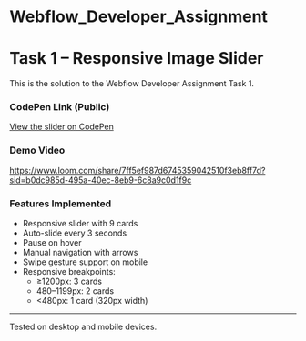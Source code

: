 # Webflow_Developer_Assignment

# Task 1 – Responsive Image Slider

This is the solution to the Webflow Developer Assignment Task 1.

###  CodePen Link (Public)
[ View the slider on CodePen](https://codepen.io/Gopal-chintha/pen/dPorJLg)

###  Demo Video
https://www.loom.com/share/7ff5ef987d6745359042510f3eb8ff7d?sid=b0dc985d-495a-40ec-8eb9-6c8a9c0d1f9c

###  Features Implemented
- Responsive slider with 9 cards
- Auto-slide every 3 seconds
- Pause on hover
- Manual navigation with arrows
- Swipe gesture support on mobile
- Responsive breakpoints:
  - ≥1200px: 3 cards
  - 480–1199px: 2 cards
  - <480px: 1 card (320px width)

---

 Tested on desktop and mobile devices.
